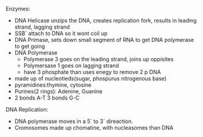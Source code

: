 Enzymes:
 - DNA Helicase unzips the DNA, creates replication fork, results in leading strand, lagging strand
 - SSB´ attach to DNA so it wont coil up
 - DNA Primase, sets down small segment of RNA to get DNA polymerase to get going
 - DNA Polymerase
	 - Polymerase 3 goes on the leading strand, joins up oppisites
	 - Polymersase 1 goes on lagging strand
	 - have 3 phosphate than uses enegy to remove 2 p
 DNA
  - made up of nucleotieds(sugar, phospurus nitrogenous base)
  - pyramidines:thymine, cytosine
  - Purines(2 rings): Adenine, Guanine
  - 2 bonds A-T 3 bonds G-C

DNA Replication:
 - DNA polymerase moves in a 5´ to 3´ direaction. 
 - Cromosomes made up chomatine, with nucleasomes than DNA
<!--stackedit_data:
eyJoaXN0b3J5IjpbMTk0NDQ5MjUwNywtMjA4ODc0NjYxMl19
-->